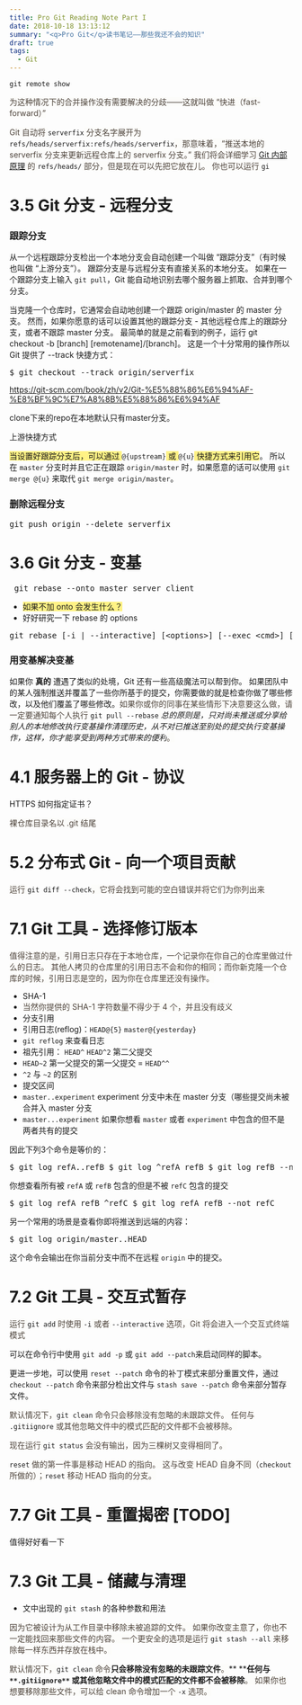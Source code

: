 ```yaml
---
title: Pro Git Reading Note Part I
date: 2018-10-18 13:13:12
summary: "<q>Pro Git</q>读书笔记——那些我还不会的知识"
draft: true
tags:
  - Git
---
```



<!-- <div class="ql-editor" data-gramm="false" contenteditable="true">  -->

`git remote show`

<span style="background-color: rgb(252, 252, 250); color: rgb(78, 68, 60);">为这种情况下的合并操作没有需要解决的分歧——这就叫做 “快进（fast-forward）”</span>

<span style="background-color: rgb(252, 252, 250); color: rgb(78, 68, 60);">Git 自动将 </span>`serverfix`<span style="background-color: rgb(252, 252, 250); color: rgb(78, 68, 60);"> 分支名字展开为</span>`refs/heads/serverfix:refs/heads/serverfix`<span style="background-color: rgb(252, 252, 250); color: rgb(78, 68, 60);">，那意味着，“推送本地的 serverfix 分支来更新远程仓库上的 serverfix 分支。” 我们将会详细学习 </span>[Git 内部原理](https://git-scm.com/book/zh/v2/ch00/ch10-git-internals)<span style="background-color: rgb(252, 252, 250); color: rgb(78, 68, 60);"> 的 </span>`refs/heads/`<span style="background-color: rgb(252, 252, 250); color: rgb(78, 68, 60);"> 部分，但是现在可以先把它放在儿。 你也可以运行 </span>`gi`

# 3.5 Git 分支 - 远程分支

### **跟踪分支**

从一个远程跟踪分支检出一个本地分支会自动创建一个叫做 “跟踪分支”（有时候也叫做 “上游分支”）。 跟踪分支是与远程分支有直接关系的本地分支。 如果在一个跟踪分支上输入 `git pull`，Git 能自动地识别去哪个服务器上抓取、合并到哪个分支。

当克隆一个仓库时，它通常会自动地创建一个跟踪 origin/master 的 master 分支。 然而，如果你愿意的话可以设置其他的跟踪分支 - 其他远程仓库上的跟踪分支，或者不跟踪 master 分支。 最简单的就是之前看到的例子，运行 git checkout -b [branch] [remotename]/[branch]。 这是一个十分常用的操作所以 Git 提供了 --track 快捷方式：
<pre spellcheck="false">$ git checkout --track origin/serverfix       
</pre>

https://git-scm.com/book/zh/v2/Git-%E5%88%86%E6%94%AF-%E8%BF%9C%E7%A8%8B%E5%88%86%E6%94%AF

clone下来的repo在本地默认只有master分支。

上游快捷方式

<span style="background-color: rgb(255, 242, 133);">当设置好跟踪分支后，可以通过 </span>`@{upstream}`<span style="background-color: rgb(255, 242, 133);"> 或 </span>`@{u}`<span style="background-color: rgb(255, 242, 133);"> 快捷方式来引用它</span>。 所以在 `master` 分支时并且它正在跟踪 `origin/master` 时，如果愿意的话可以使用 `git merge @{u}` 来取代 `git merge origin/master`。

### **删除远程分支**
<pre spellcheck="false">git push origin --delete serverfix          
</pre>

# 3.6 Git 分支 - 变基
<pre spellcheck="false"> git rebase --onto master server client          
</pre>

*   <span style="background-color: rgb(255, 242, 133);">如果不加 onto 会发生什么？</span>
*   好好研究一下 rebase 的 options

<pre spellcheck="false">git rebase [-i | --interactive] [&lt;options&gt;] [--exec &lt;cmd&gt;] [--onto &lt;newbase&gt;]  [&lt;upstream&gt; [&lt;branch&gt;]] git rebase [-i | --interactive] [&lt;options&gt;] [--exec &lt;cmd&gt;] [--onto &lt;newbase&gt;]  --root [&lt;branch&gt;] git rebase --continue | --skip | --abort | --quit | --edit-todo | --show-current-patch          
</pre>

### **用变基解决变基**

如果你 **真的** 遭遇了类似的处境，Git 还有一些高级魔法可以帮到你。 如果团队中的某人强制推送并覆盖了一些你所基于的提交，你需要做的就是检查你做了哪些修改，以及他们覆盖了哪些修改。<span style="background-color: rgb(252, 252, 250); color: rgb(78, 68, 60);">如果你或你的同事在某些情形下决意要这么做，请一定要通知每个人执行 </span>`git pull --rebase`<span style="background-color: rgb(252, 252, 250); color: rgb(78, 68, 60);"> </span>_总的原则是，只对尚未推送或分享给别人的本地修改执行变基操作清理历史，从不对已推送至别处的提交执行变基操作，这样，你才能享受到两种方式带来的便利_<span style="background-color: rgb(252, 252, 250); color: rgb(78, 68, 60);">。</span>

# 4.1 服务器上的 Git - 协议

HTTPS 如何指定证书？

<span style="background-color: rgb(252, 252, 250); color: rgb(78, 68, 60);">裸仓库目录名以 .git 结尾</span>

# 5.2 分布式 Git - 向一个项目贡献

<span style="background-color: rgb(252, 252, 250); color: rgb(78, 68, 60);">运行 </span>`git diff --check`<span style="background-color: rgb(252, 252, 250); color: rgb(78, 68, 60);">，它将会找到可能的空白错误并将它们为你列出来</span>

# 7.1 Git 工具 - 选择修订版本

<span style="background-color: rgb(252, 252, 250); color: rgb(78, 68, 60);">值得注意的是，引用日志只存在于本地仓库，一个记录你在你自己的仓库里做过什么的日志。 其他人拷贝的仓库里的引用日志不会和你的相同；而你新克隆一个仓库的时候，引用日志是空的，因为你在仓库里还没有操作。</span>

*   SHA-1
*   <span style="color: rgb(78, 68, 60); background-color: rgb(252, 252, 250);">当然你提供的 SHA-1 字符数量不得少于 4 个，并且没有歧义</span>
*   分支引用
*   引用日志(reflog)：`HEAD@{5}`  `master@{yesterday}`
*   `git reflog` 来查看日志
*   祖先引用： `HEAD^`     `HEAD^2`   第二父提交
*   `HEAD~2`  第一父提交的第一父提交 = `HEAD^^`
*   `^2` 与 `~2` 的区别 
*   提交区间
*   `master..experiment`   experiment 分支中未在 master 分支（哪些提交尚未被合并入 master 分支
*   `master...experiment` 如果你想看 `master` 或者 `experiment` 中包含的但不是两者共有的提交

因此下列3个命令是等价的：
<pre spellcheck="false">$ git log refA..refB $ git log ^refA refB $ git log refB --not refA      
</pre>

你想查看所有被 `refA` 或 `refB` 包含的但是不被 `refC` 包含的提交
<pre spellcheck="false">$ git log refA refB ^refC $ git log refA refB --not refC      
</pre>

另一个常用的场景是查看你即将推送到远端的内容：
<pre spellcheck="false">$ git log origin/master..HEAD          
</pre>

这个命令会输出在你当前分支中而不在远程 `origin` 中的提交。

# 7.2 Git 工具 - 交互式暂存

<span style="color: rgb(78, 68, 60); background-color: rgb(252, 252, 250);">运行 </span>`git add`<span style="color: rgb(78, 68, 60); background-color: rgb(252, 252, 250);"> 时使用 </span>`-i`<span style="color: rgb(78, 68, 60); background-color: rgb(252, 252, 250);"> 或者 </span>`--interactive`<span style="color: rgb(78, 68, 60); background-color: rgb(252, 252, 250);"> 选项，Git 将会进入一个交互式终端模式</span>

可以在命令行中使用 `git add -p` 或 `git add --patch`来启动同样的脚本。

更进一步地，可以使用 `reset --patch` 命令的补丁模式来部分重置文件，通过 `checkout --patch` 命令来部分检出文件与 `stash save --patch` 命令来部分暂存文件。

<span style="color: rgb(78, 68, 60); background-color: rgb(252, 252, 250);">默认情况下，</span>`git clean`<span style="color: rgb(78, 68, 60); background-color: rgb(252, 252, 250);"> 命令只会移除没有忽略的未跟踪文件。 任何与 </span>`.gitiignore`<span style="color: rgb(78, 68, 60); background-color: rgb(252, 252, 250);"> 或其他忽略文件中的模式匹配的文件都不会被移除。 </span>

<span style="color: rgb(78, 68, 60); background-color: rgb(252, 252, 250);">现在运行 </span>`git status`<span style="color: rgb(78, 68, 60); background-color: rgb(252, 252, 250);"> 会没有输出，因为三棵树又变得相同了。</span>

`reset`<span style="color: rgb(78, 68, 60); background-color: rgb(252, 252, 250);"> 做的第一件事是移动 HEAD 的指向。 这与改变 HEAD 自身不同（</span>`checkout`<span style="color: rgb(78, 68, 60); background-color: rgb(252, 252, 250);"> 所做的）；</span>`reset`<span style="color: rgb(78, 68, 60); background-color: rgb(252, 252, 250);"> 移动 HEAD 指向的分支。</span>

# 7.7 Git 工具 - 重置揭密 [TODO]

值得好好看一下

# 7.3 Git 工具 - 储藏与清理

*   文中出现的 `git stash` 的各种参数和用法

<span style="background-color: rgb(252, 252, 250); color: rgb(78, 68, 60);">因为它被设计为从工作目录中移除未被追踪的文件。 如果你改变主意了，你也不一定能找回来那些文件的内容。 一个更安全的选项是运行 </span>`git stash --all`<span style="background-color: rgb(252, 252, 250); color: rgb(78, 68, 60);"> 来移除每一样东西并存放在栈中。</span>

<span style="background-color: rgb(252, 252, 250); color: rgb(78, 68, 60);">默认情况下，</span>`git clean`<span style="background-color: rgb(252, 252, 250); color: rgb(78, 68, 60);"> 命令</span>**只会移除没有忽略的未跟踪文件**<span style="background-color: rgb(252, 252, 250); color: rgb(78, 68, 60);">。</span>** ****任何与 **`**.gitiignore**`** 或其他忽略文件中的模式匹配的文件都不会被移除**<span style="background-color: rgb(252, 252, 250); color: rgb(78, 68, 60);">。 如果你也想要移除那些文件，可以给 clean 命令增加一个 </span>`-x`<span style="background-color: rgb(252, 252, 250); color: rgb(78, 68, 60);"> 选项。</span>

